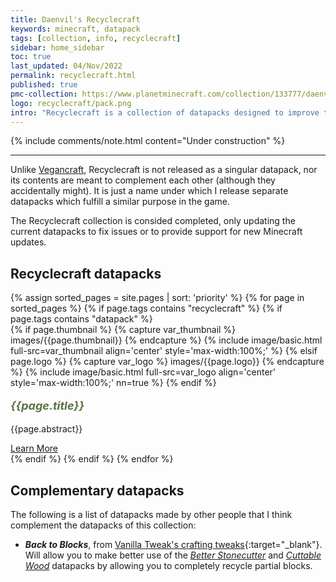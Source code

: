 ```yaml
---
title: Daenvil's Recyclecraft
keywords: minecraft, datapack
tags: [collection, info, recyclecraft]
sidebar: home_sidebar
toc: true
last_updated: 04/Nov/2022
permalink: recyclecraft.html
published: true
pmc-collection: https://www.planetminecraft.com/collection/133777/daenvil-s-recyclecraft-datapacks/
logo: recyclecraft/pack.png
intro: "Recyclecraft is a collection of datapacks designed to improve the survival experience by repurposing unused items instead of wasting them."
---
```

{% include comments/note.html content="Under construction" %}

***

Unlike [Vegancraft](vegancraft.html), Recyclecraft is not released as a singular datapack, nor its contents are meant to complement each other (although they accidentally might). It is just a name under which I release separate datapacks which fulfill a similar purpose in the game.

The Recyclecraft collection is consided completed, only updating the current datapacks to fix issues or to provide support for new Minecraft updates.

<div class="row">
    <div class="col-lg-12">
        <h2 class="page-header">Recyclecraft datapacks</h2>
    </div>
    {% assign sorted_pages = site.pages | sort: 'priority' %}
    {% for page in sorted_pages %}
    {% if page.tags contains "recyclecraft" %}
    {% if page.tags contains "datapack" %}
    <div class="col-md-4 col-sm-6">
        <div class="panel panel-default text-center">
            <div class="panel-heading">
                {% if page.thumbnail %}
                {% capture var_thumbnail %}
                images/{{page.thumbnail}}
                {% endcapture %}
                {% include image/basic.html full-src=var_thumbnail align='center' style='max-width:100%;' %}
                {% elsif page.logo %}
                {% capture var_logo %}
                images/{{page.logo}}
                {% endcapture %}
                {% include image/basic.html full-src=var_logo align='center' style='max-width:100%;' nn=true %}
                {% endif %}
            </div>
            <div class="panel-body">
                <p style="font-size:18px;color:#587545;"><b><i>{{page.title}}</i></b></p>
                <p>{{page.abstract}}</p>
                <a href="{{page.permalink}}" class="btn btn-primary">Learn More</a>
            </div>
        </div>
    </div>
    {% endif %}
    {% endif %}
    {% endfor %}
</div>

## Complementary datapacks

The following is a list of datapacks made by other people that I think complement the datapacks of this collection:

- **_Back to Blocks_**, from [Vanilla Tweak's crafting tweaks](https://vanillatweaks.net/picker/crafting-tweaks/){:target="_blank"}. Will allow you to make better use of the [_Better Stonecutter_](better_stonecutter.html) and [_Cuttable Wood_](cuttable_wood.html) datapacks by allowing you to completely recycle partial blocks.